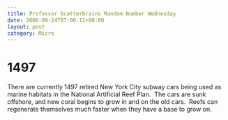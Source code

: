 ```yaml
---
title: Professor Scatterbrains Random Number Wednesday
date: 2008-09-24T07:00:11+00:00
layout: post
category: Micro
---
```


# 1497

There are currently 1497 retired New York City subway cars being used as marine habitats in the National Artificial Reef Plan.  The cars are sunk offshore, and new coral begins to grow in and on the old cars.  Reefs can regenerate themselves much faster when they have a base to grow on.

    